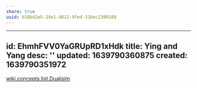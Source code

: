 ```yaml
---
share: true
uuid: b18b42e5-14e1-4812-9fed-316ec2309189
---
```

---
id: EhmhFVV0YaGRUpRD1xHdk
title: Ying and Yang
desc: ''
updated: 1639790360875
created: 1639790351972
---

[wiki.concepts.list.Dualisim](/undefined)